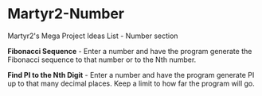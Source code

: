 # Martyr2-Number
Martyr2's Mega Project Ideas List - Number section

**Fibonacci Sequence** - Enter a number and have the program generate the Fibonacci sequence to that number or to the Nth number.

**Find PI to the Nth Digit** - Enter a number and have the program generate PI up to that many decimal places. Keep a limit to how far the program will go.
